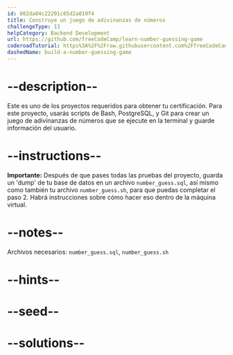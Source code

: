 ```yaml
---
id: 602da04c22201c65d2a019f4
title: Construye un juego de adivinanzas de números
challengeType: 13
helpCategory: Backend Development
url: https://github.com/freeCodeCamp/learn-number-guessing-game
coderoadTutorial: https%3A%2F%2Fraw.githubusercontent.com%2FfreeCodeCamp%2Flearn-number-guessing-game%2Fmain%2Ftutorial.json
dashedName: build-a-number-guessing-game
---
```


# --description--

Este es uno de los proyectos requeridos para obtener tu certificación. Para este proyecto, usarás scripts de Bash, PostgreSQL, y Git para crear un juego de adivinanzas de números que se ejecute en la terminal y guarde información del usuario.

# --instructions--

**Importante:** Después de que pases todas las pruebas del proyecto, guarda un 'dump' de tu base de datos en un archivo `number_guess.sql`, así mismo como también tu archivo `number_guess.sh`, para que puedas completar el paso 2. Habrá instrucciones sobre cómo hacer eso dentro de la máquina virtual.

# --notes--

Archivos necesarios: `number_guess.sql`, `number_guess.sh`

# --hints--

# --seed--

# --solutions--
